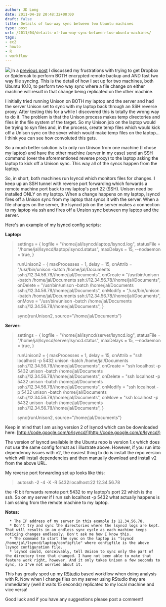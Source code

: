 ```yaml
---
author: JD Long
date: 2011-04-18 20:48:32+00:00
draft: false
title: Details of two-way sync between two Ubuntu machines
type: post
url: /2011/04/details-of-two-way-sync-between-two-ubuntu-machines/
tags:
- ec2
- howto
- R
- workflow
---
```


[![](https://www.cerebralmastication.com/wp-content/uploads/2011/04/SyncDifferent.png)
](https://www.cerebralmastication.com/wp-content/uploads/2011/04/SyncDifferent.png)In a [previous post](https://www.cerebralmastication.com/2011/04/fast-two-way-sync-in-ubuntu/) I discussed my frustrations with trying to get Dropbox or Spideroak to perform BOTH encrypted remote backup and AND fast two way file syncing. This is the detail of how I set up for two machines, both Ubuntu 10.10, to perform two way sync where a file change on either machine will result in that change being replicated on the other machine.

I initially tried running Unison on BOTH my laptop and the server and had the server Unison set to sync with my laptop back through an SSH reverse proxy. After testing this for a while I discovered this is totally the wrong way to do it. The problem is that the Unison process makes temp directories and files in the file system of the target. So my Unison job on the laptop would be trying to syn files and, in the process, create temp files which would kick off a Unison sync on the sever which would make temp files on the laptop... I think you can see how convoluted this gets.

So a much better solution is to only run Unison from one machine (I chose my laptop) and have the other machine (server in my case) send an SSH command (over the aforementioned reverse proxy) to the laptop asking the laptop to kick off a Unison sync. This way all of the syncs happen from the laptop.

So, in short, both machines run lsyncd which monitors files for changes. I keep up an SSH tunnel with reverse port forwarding which forwards a remote machine port back to my laptop's port 22 (SSH). Unison need be installed ONLY on my laptop. When a change happens on my laptop, lsyncd fires off a Unison sync from my laptop that syncs it with the server. When a file changes on the server, the lsyncd job on the server makes a connection to my laptop via ssh and fires off a Unsion sync between my laptop and the server.

Here's an example of my lsyncd config scripts:

**Laptop:**


<blockquote>settings = {
logfile    = "/home/jal/lsyncd/laptop/lsyncd.log",
statusFile = "/home/jal/lsyncd/laptop/lsyncd.status",
maxDelays  = 15,
--nodaemon   = true,
}

runUnison2 = {
maxProcesses = 1,
delay = 15,
onAttrib  = "/usr/bin/unison -batch /home/jal/Documents ssh://12.34.56.78//home/jal/Documents",
onCreate  = "/usr/bin/unison -batch /home/jal/Documents ssh://12.34.56.78//home/jal/Documents",
onDelete  = "/usr/bin/unison -batch /home/jal/Documents ssh://12.34.56.78//home/jal/Documents",
onModify  = "/usr/bin/unison -batch /home/jal/Documents ssh://12.34.56.78//home/jal/Documents",
onMove    = "/usr/bin/unison -batch /home/jal/Documents ssh://12.34.56.78//home/jal/Documents",
}

sync{runUnison2, source="/home/jal/Documents"}</blockquote>


**Server:**


<blockquote>settings = {
logfile    = "/home/jal/lsyncd/server/lsyncd.log",
statusFile = "/home/jal/lsyncd/server/lsyncd.status",
maxDelays  = 15,
--nodaemon   = true,
}

runUnison2 = {
maxProcesses = 1,
delay = 15,
onAttrib  = "ssh localhost -p 5432 unison -batch  /home/jal/Documents ssh://12.34.56.78//home/jal/Documents",
onCreate  = "ssh localhost -p 5432 unison -batch  /home/jal/Documents ssh://12.34.56.78//home/jal/Documents",
onDelete  = "ssh localhost -p 5432 unison -batch  /home/jal/Documents ssh://12.34.56.78//home/jal/Documents",
onModify  = "ssh localhost -p 5432 unison -batch  /home/jal/Documents ssh://12.34.56.78//home/jal/Documents",
onMove    = "ssh localhost -p 5432 unison -batch  /home/jal/Documents ssh://12.34.56.78//home/jal/Documents",
}

sync{runUnison2, source="/home/jal/Documents"}</blockquote>


Keep in mind that I am using version 2 of lsyncd which can be downloaded here: [http://code.google.com/p/lsyncd/](http://code.google.com/p/lsyncd/)

The version of lsyncd available in the Ubuntu repo is version 1.x which does not use the same config format as I illustrate above. However, if you run into dependency issues with v2, the easiest thing to do is install the repo version which will install dependencies and then manually download and install v2 from the above URL.

My reverse port forwarding set up looks like this:


<blockquote>autossh -2 -4 -X -R 5432:localhost:22 12.34.56.78</blockquote>


the -R bit forwards remote port 5432 to my laptop's port 22 which is the ssh. So on my server if I run ssh localhost -p 5432 what actually happens is I am sshing from the remote machine to my laptop.

**Notes:**



	  * The IP address of my server in this example is 12.34.56.78.
	  * Don't try and sync the directories where the lsyncd logs are kept. That will results in an endless sync cycle as each machine keeps noticing changes endlessly. Don't ask me how I know this.
	  * The command to start the sync on the laptop is "lsyncd /home/jal/lsyncd/laptop/configfile" where configfile is the above lsyncd configuration file.
	  * lsyncd could, conceivably, tell Unison to sync only the part of the directory tree that changed. I have not been able to make that feature work right, however. And it only takes Unison a few seconds to sync, so I've not worried about it.

This has greatly sped up my [RStudio](http://rstudio.org) based workflow when doing analysis with R. Now when I change files on my server using RStudio they are immediately (well it waits 15 seconds) replicated to my local machine and vice versa!

Good luck and if you have any suggestions please post a comment!
